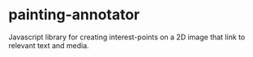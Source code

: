 # painting-annotator
Javascript library for creating interest-points on a 2D image that link to relevant text and media.
